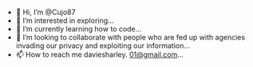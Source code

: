 - 👋 Hi, I’m @Cujo87
- 👀 I’m interested in exploring...
- 🌱 I’m currently learning how to code...
- 💞️ I’m looking to collaborate with people who are fed up with agencies invading our privacy and exploiting our information...
- 📫 How to reach me daviesharley. 01@gmail.com...

<!---
Cujo87/Cujo87 is a ✨ special ✨ repository because its `README.md` (this file) appears on your GitHub profile.
You can click the Preview link to take a look at your changes.
--->
